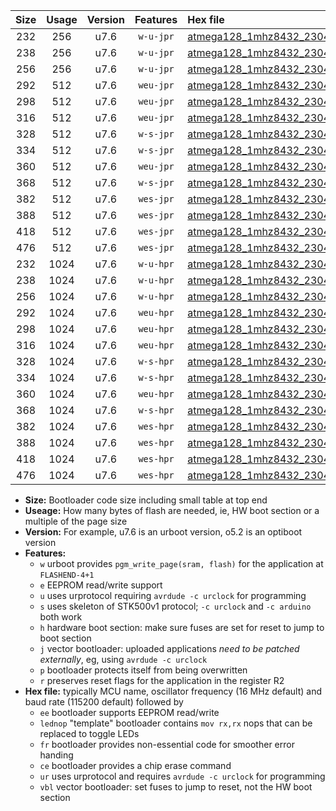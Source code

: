 |Size|Usage|Version|Features|Hex file|
|:-:|:-:|:-:|:-:|:--|
|232|256|u7.6|`w-u-jpr`|[atmega128_1mhz8432_230400bps_ur_vbl.hex](https://raw.githubusercontent.com/stefanrueger/urboot/main//atmega128_1mhz8432_230400bps_ur_vbl.hex)|
|238|256|u7.6|`w-u-jpr`|[atmega128_1mhz8432_230400bps_lednop_ur_vbl.hex](https://raw.githubusercontent.com/stefanrueger/urboot/main//atmega128_1mhz8432_230400bps_lednop_ur_vbl.hex)|
|256|256|u7.6|`w-u-jpr`|[atmega128_1mhz8432_230400bps_lednop_fr_ur_vbl.hex](https://raw.githubusercontent.com/stefanrueger/urboot/main//atmega128_1mhz8432_230400bps_lednop_fr_ur_vbl.hex)|
|292|512|u7.6|`weu-jpr`|[atmega128_1mhz8432_230400bps_ee_ur_vbl.hex](https://raw.githubusercontent.com/stefanrueger/urboot/main//atmega128_1mhz8432_230400bps_ee_ur_vbl.hex)|
|298|512|u7.6|`weu-jpr`|[atmega128_1mhz8432_230400bps_ee_lednop_ur_vbl.hex](https://raw.githubusercontent.com/stefanrueger/urboot/main//atmega128_1mhz8432_230400bps_ee_lednop_ur_vbl.hex)|
|316|512|u7.6|`weu-jpr`|[atmega128_1mhz8432_230400bps_ee_lednop_fr_ur_vbl.hex](https://raw.githubusercontent.com/stefanrueger/urboot/main//atmega128_1mhz8432_230400bps_ee_lednop_fr_ur_vbl.hex)|
|328|512|u7.6|`w-s-jpr`|[atmega128_1mhz8432_230400bps_vbl.hex](https://raw.githubusercontent.com/stefanrueger/urboot/main//atmega128_1mhz8432_230400bps_vbl.hex)|
|334|512|u7.6|`w-s-jpr`|[atmega128_1mhz8432_230400bps_lednop_vbl.hex](https://raw.githubusercontent.com/stefanrueger/urboot/main//atmega128_1mhz8432_230400bps_lednop_vbl.hex)|
|360|512|u7.6|`weu-jpr`|[atmega128_1mhz8432_230400bps_ee_lednop_fr_ce_ur_vbl.hex](https://raw.githubusercontent.com/stefanrueger/urboot/main//atmega128_1mhz8432_230400bps_ee_lednop_fr_ce_ur_vbl.hex)|
|368|512|u7.6|`w-s-jpr`|[atmega128_1mhz8432_230400bps_lednop_fr_vbl.hex](https://raw.githubusercontent.com/stefanrueger/urboot/main//atmega128_1mhz8432_230400bps_lednop_fr_vbl.hex)|
|382|512|u7.6|`wes-jpr`|[atmega128_1mhz8432_230400bps_ee_vbl.hex](https://raw.githubusercontent.com/stefanrueger/urboot/main//atmega128_1mhz8432_230400bps_ee_vbl.hex)|
|388|512|u7.6|`wes-jpr`|[atmega128_1mhz8432_230400bps_ee_lednop_vbl.hex](https://raw.githubusercontent.com/stefanrueger/urboot/main//atmega128_1mhz8432_230400bps_ee_lednop_vbl.hex)|
|418|512|u7.6|`wes-jpr`|[atmega128_1mhz8432_230400bps_ee_lednop_fr_vbl.hex](https://raw.githubusercontent.com/stefanrueger/urboot/main//atmega128_1mhz8432_230400bps_ee_lednop_fr_vbl.hex)|
|476|512|u7.6|`wes-jpr`|[atmega128_1mhz8432_230400bps_ee_lednop_fr_ce_vbl.hex](https://raw.githubusercontent.com/stefanrueger/urboot/main//atmega128_1mhz8432_230400bps_ee_lednop_fr_ce_vbl.hex)|
|232|1024|u7.6|`w-u-hpr`|[atmega128_1mhz8432_230400bps_ur.hex](https://raw.githubusercontent.com/stefanrueger/urboot/main//atmega128_1mhz8432_230400bps_ur.hex)|
|238|1024|u7.6|`w-u-hpr`|[atmega128_1mhz8432_230400bps_lednop_ur.hex](https://raw.githubusercontent.com/stefanrueger/urboot/main//atmega128_1mhz8432_230400bps_lednop_ur.hex)|
|256|1024|u7.6|`w-u-hpr`|[atmega128_1mhz8432_230400bps_lednop_fr_ur.hex](https://raw.githubusercontent.com/stefanrueger/urboot/main//atmega128_1mhz8432_230400bps_lednop_fr_ur.hex)|
|292|1024|u7.6|`weu-hpr`|[atmega128_1mhz8432_230400bps_ee_ur.hex](https://raw.githubusercontent.com/stefanrueger/urboot/main//atmega128_1mhz8432_230400bps_ee_ur.hex)|
|298|1024|u7.6|`weu-hpr`|[atmega128_1mhz8432_230400bps_ee_lednop_ur.hex](https://raw.githubusercontent.com/stefanrueger/urboot/main//atmega128_1mhz8432_230400bps_ee_lednop_ur.hex)|
|316|1024|u7.6|`weu-hpr`|[atmega128_1mhz8432_230400bps_ee_lednop_fr_ur.hex](https://raw.githubusercontent.com/stefanrueger/urboot/main//atmega128_1mhz8432_230400bps_ee_lednop_fr_ur.hex)|
|328|1024|u7.6|`w-s-hpr`|[atmega128_1mhz8432_230400bps.hex](https://raw.githubusercontent.com/stefanrueger/urboot/main//atmega128_1mhz8432_230400bps.hex)|
|334|1024|u7.6|`w-s-hpr`|[atmega128_1mhz8432_230400bps_lednop.hex](https://raw.githubusercontent.com/stefanrueger/urboot/main//atmega128_1mhz8432_230400bps_lednop.hex)|
|360|1024|u7.6|`weu-hpr`|[atmega128_1mhz8432_230400bps_ee_lednop_fr_ce_ur.hex](https://raw.githubusercontent.com/stefanrueger/urboot/main//atmega128_1mhz8432_230400bps_ee_lednop_fr_ce_ur.hex)|
|368|1024|u7.6|`w-s-hpr`|[atmega128_1mhz8432_230400bps_lednop_fr.hex](https://raw.githubusercontent.com/stefanrueger/urboot/main//atmega128_1mhz8432_230400bps_lednop_fr.hex)|
|382|1024|u7.6|`wes-hpr`|[atmega128_1mhz8432_230400bps_ee.hex](https://raw.githubusercontent.com/stefanrueger/urboot/main//atmega128_1mhz8432_230400bps_ee.hex)|
|388|1024|u7.6|`wes-hpr`|[atmega128_1mhz8432_230400bps_ee_lednop.hex](https://raw.githubusercontent.com/stefanrueger/urboot/main//atmega128_1mhz8432_230400bps_ee_lednop.hex)|
|418|1024|u7.6|`wes-hpr`|[atmega128_1mhz8432_230400bps_ee_lednop_fr.hex](https://raw.githubusercontent.com/stefanrueger/urboot/main//atmega128_1mhz8432_230400bps_ee_lednop_fr.hex)|
|476|1024|u7.6|`wes-hpr`|[atmega128_1mhz8432_230400bps_ee_lednop_fr_ce.hex](https://raw.githubusercontent.com/stefanrueger/urboot/main//atmega128_1mhz8432_230400bps_ee_lednop_fr_ce.hex)|

- **Size:** Bootloader code size including small table at top end
- **Useage:** How many bytes of flash are needed, ie, HW boot section or a multiple of the page size
- **Version:** For example, u7.6 is an urboot version, o5.2 is an optiboot version
- **Features:**
  + `w` urboot provides `pgm_write_page(sram, flash)` for the application at `FLASHEND-4+1`
  + `e` EEPROM read/write support
  + `u` uses urprotocol requiring `avrdude -c urclock` for programming
  + `s` uses skeleton of STK500v1 protocol; `-c urclock` and `-c arduino` both work
  + `h` hardware boot section: make sure fuses are set for reset to jump to boot section
  + `j` vector bootloader: uploaded applications *need to be patched externally*, eg, using `avrdude -c urclock`
  + `p` bootloader protects itself from being overwritten
  + `r` preserves reset flags for the application in the register R2
- **Hex file:** typically MCU name, oscillator frequency (16 MHz default) and baud rate (115200 default) followed by
  + `ee` bootloader supports EEPROM read/write
  + `lednop` "template" bootloader contains `mov rx,rx` nops that can be replaced to toggle LEDs
  + `fr` bootloader provides non-essential code for smoother error handing
  + `ce` bootloader provides a chip erase command
  + `ur` uses urprotocol and requires `avrdude -c urclock` for programming
  + `vbl` vector bootloader: set fuses to jump to reset, not the HW boot section
